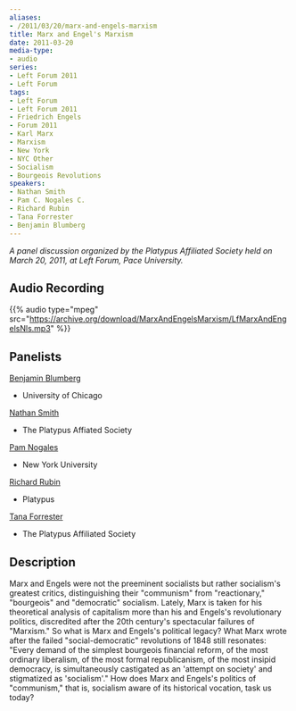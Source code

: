 ```yaml
---
aliases:
- /2011/03/20/marx-and-engels-marxism
title: Marx and Engel's Marxism
date: 2011-03-20
media-type:
- audio
series:
- Left Forum 2011
- Left Forum
tags:
- Left Forum
- Left Forum 2011
- Friedrich Engels
- Forum 2011
- Karl Marx
- Marxism
- New York
- NYC Other
- Socialism
- Bourgeois Revolutions
speakers:
- Nathan Smith
- Pam C. Nogales C.
- Richard Rubin
- Tana Forrester
- Benjamin Blumberg
---
```


_A panel discussion organized by the Platypus Affiliated Society held on March 20, 2011, at Left Forum, Pace University._

## Audio Recording

{{% audio type="mpeg" src="https://archive.org/download/MarxAndEngelsMarxism/LfMarxAndEngelsNls.mp3" %}}

## Panelists

[Benjamin Blumberg](/speakers/benjamin-shepard)
 - University of Chicago

[Nathan Smith](/speakers/nathan-smith/)
 - The Platypus Affiated Society

[Pam Nogales](/speakers/pam-c-nogales-c)
 - New York University

[Richard Rubin](/speakers/richard-rubin)
 - Platypus

[Tana Forrester](/speakers/tana-forrester/)
 - The Platypus Affiliated Society

## Description

Marx and Engels were not the preeminent socialists but rather socialism's greatest critics, distinguishing their "communism" from "reactionary," "bourgeois" and "democratic" socialism. Lately, Marx is taken for his theoretical analysis of capitalism more than his and Engels's revolutionary politics, discredited after the 20th century's spectacular failures of "Marxism." So what is Marx and Engels's political legacy? What Marx wrote after the failed "social-democratic" revolutions of 1848 still resonates: "Every demand of the simplest bourgeois financial reform, of the most ordinary liberalism, of the most formal republicanism, of the most insipid democracy, is simultaneously castigated as an 'attempt on society' and stigmatized as 'socialism'." How does Marx and Engels's politics of "communism," that is, socialism aware of its historical vocation, task us today?
